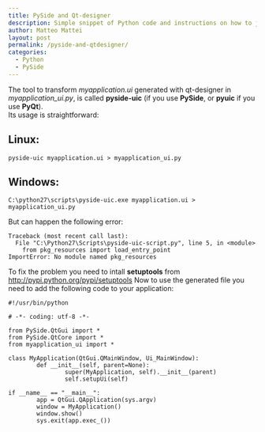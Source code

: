 ```yaml
---
title: PySide and Qt-designer
description: Simple snippet of Python code and instructions on how to join generated QtDesigner GUI and your PySide code.
author: Matteo Mattei
layout: post
permalink: /pyside-and-qtdesigner/
categories:
  - Python
  - PySide
---
```

The tool to transform *myapplication.ui* generated with qt-designer in *myapplication_ui.py*, is called **pyside-uic** (if you use **PySide**, or **pyuic** if you use **PyQt**).  
Its usage is straightforward:

Linux:
------

```
pyside-uic myapplication.ui > myapplication_ui.py
```

Windows:
--------

```
C:\python27\scripts\pyside-uic.exe myapplication.ui > myapplication_ui.py
```

But can happen the following error:

```
Traceback (most recent call last):
  File "C:\Python27\Scripts\pyside-uic-script.py", line 5, in <module>
    from pkg_resources import load_entry_point
ImportError: No module named pkg_resources
```

To fix the problem you need to intall **setuptools** from http://pypi.python.org/pypi/setuptools
Now to use the generated file you need to add the following code to your application:

```
#!/usr/bin/python

# -*- coding: utf-8 -*-

from PySide.QtGui import *
from PySide.QtCore import *
from myapplication_ui import *

class MyApplication(QtGui.QMainWindow, Ui_MainWindow):
        def __init__(self, parent=None):
                super(MyApplication, self).__init__(parent)
                self.setupUi(self)

if __name__ == "__main__":
        app = QtGui.QApplication(sys.argv)
        window = MyApplication()
        window.show()
        sys.exit(app.exec_())
```
